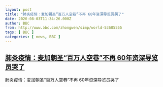 ```yaml
---
layout: post
title: "肺炎疫情：麦加朝圣“百万人空巷”不再 60年资深导览员哭了"
date: 2020-08-03T11:34:26.000Z
author: BBC
from: http://www.bbc.com/zhongwen/simp/world-53605555
tags: [ BBC ]
categories: [ news, BBC ]
---
```

<!--1596454466000-->
[肺炎疫情：麦加朝圣“百万人空巷”不再 60年资深导览员哭了](http://www.bbc.com/zhongwen/simp/world-53605555)
------

<div>
肺炎疫情：麦加朝圣“百万人空巷”不再 60年资深导览员哭了
</div>
